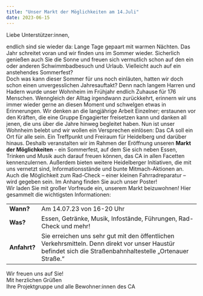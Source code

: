 ```yaml
---
title: "Unser Markt der Möglichkeiten am 14.Juli"
date: 2023-06-15
---
```

Liebe Unterstützer:innen,   

endlich sind sie wieder da: Lange Tage gepaart mit warmen Nächten. Das Jahr schreitet voran und wir finden uns im Sommer wieder. Sicherlich genießen auch Sie die Sonne und freuen sich vermutlich schon auf den ein oder anderen Schwimmbadbesuch und Urlaub. Vielleicht auch auf ein anstehendes Sommerfest?   
Doch was kann dieser Sommer für uns noch einläuten, hatten wir doch schon einen unvergesslichen Jahresauftakt? Denn nach langem Harren und Hadern wurde unser Wohnheim im Frühjahr endlich Zuhause für 176 Menschen. Wenngleich der Alltag irgendwann zurückkehrt, erinnern wir uns immer wieder gerne an diesen Moment und schwelgen etwas in Erinnerungen. Wir denken an die langjährige Arbeit Einzelner; erstaunen vor den Kräften, die eine Gruppe Engagierter freisetzen kann und danken all jenen, die uns über die Jahre hinweg begleitet haben. 
Nun ist unser Wohnheim belebt und wir wollen ein Versprechen einlösen: Das CA soll ein Ort für alle sein. Ein Treffpunkt und Freiraum für Heidelberg und darüber hinaus. Deshalb veranstalten wir im Rahmen der Eröffnung unseren **Markt der Möglichkeiten** - ein Sommerfest, auf dem Sie sich neben Essen, Trinken und Musik auch darauf freuen können, das CA in allen Facetten kennenzulernen. Außerdem bieten weitere Heidelberger Initiativen, die mit uns vernetzt sind, Informationsstände und bunte Mitmach-Aktionen an. Auch die Möglichkeit zum Rad-Check – einer kleinen Fahrradreparatur – wird gegeben sein. Im Anhang finden Sie auch unser Poster!   
Wir laden Sie mit großer Vorfreude ein, unserem Markt beizuwohnen! Hier gesammelt die wichtigsten Informationen:  
<table>
<tr><td><b>Wann?</b></td><td>Am 14.07.23 von 16-20 Uhr</td></tr>
<tr><td><b>Was?</b></td><td>Essen, Getränke, Musik, Infostände, Führungen, Rad-Check und mehr!</td></tr>
<tr><td><b>Anfahrt?</b></td><td>Sie erreichen uns sehr gut mit den öffentlichen Verkehrsmitteln. Denn direkt vor unser Haustür befindet sich die Straßenbahnhaltestelle „Ortenauer Straße.“</td></tr>
</table>

Wir freuen uns auf Sie!   
Mit herzlichen Grüßen   
Ihre Projektgruppe und alle Bewohner:innen des CA 

